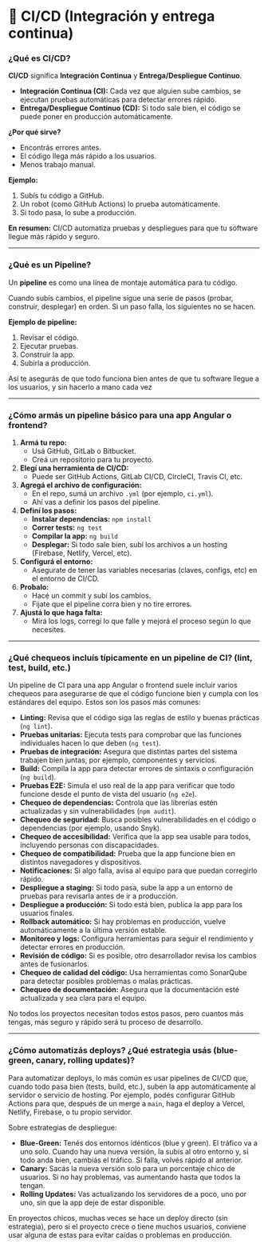 # 🚀 CI/CD (Integración y entrega continua)

### **¿Qué es CI/CD?**

**CI/CD** significa **Integración Continua** y **Entrega/Despliegue Continuo**.

- **Integración Continua (CI):** Cada vez que alguien sube cambios, se ejecutan pruebas automáticas para detectar errores rápido.
- **Entrega/Despliegue Continuo (CD):** Si todo sale bien, el código se puede poner en producción automáticamente.

**¿Por qué sirve?**
- Encontrás errores antes.
- El código llega más rápido a los usuarios.
- Menos trabajo manual.

**Ejemplo:**
1. Subís tu código a GitHub.
2. Un robot (como GitHub Actions) lo prueba automáticamente.
3. Si todo pasa, lo sube a producción.

**En resumen:** CI/CD automatiza pruebas y despliegues para que tu software llegue más rápido y seguro.

---

### **¿Qué es un Pipeline?**

Un **pipeline** es como una línea de montaje automática para tu código.

Cuando subís cambios, el pipeline sigue una serie de pasos (probar, construir, desplegar) en orden. Si un paso falla, los siguientes no se hacen.

**Ejemplo de pipeline:**
1. Revisar el código.
2. Ejecutar pruebas.
3. Construir la app.
4. Subirla a producción.

Así te asegurás de que todo funciona bien antes de que tu software llegue a los usuarios, y sin hacerlo a mano cada vez

---

### **¿Cómo armás un pipeline básico para una app Angular o frontend?**

1. **Armá tu repo:**
    - Usá GitHub, GitLab o Bitbucket.
    - Creá un repositorio para tu proyecto.
2. **Elegí una herramienta de CI/CD:**
    - Puede ser GitHub Actions, GitLab CI/CD, CircleCI, Travis CI, etc.
3. **Agregá el archivo de configuración:**
    - En el repo, sumá un archivo `.yml` (por ejemplo, `ci.yml`).
    - Ahí vas a definir los pasos del pipeline.
4. **Definí los pasos:**
    - **Instalar dependencias:** `npm install`
    - **Correr tests:** `ng test`
    - **Compilar la app:** `ng build`
    - **Desplegar:** Si todo sale bien, subí los archivos a un hosting (Firebase, Netlify, Vercel, etc).
5. **Configurá el entorno:**
    - Asegurate de tener las variables necesarias (claves, configs, etc) en el entorno de CI/CD.
6. **Probalo:**
    - Hacé un commit y subí los cambios.
    - Fijate que el pipeline corra bien y no tire errores.
7. **Ajustá lo que haga falta:**
    - Mirá los logs, corregí lo que falle y mejorá el proceso según lo que necesites.

---

### **¿Qué chequeos incluís típicamente en un pipeline de CI? (lint, test, build, etc.)**

Un pipeline de CI para una app Angular o frontend suele incluir varios chequeos para asegurarse de que el código funcione bien y cumpla con los estándares del equipo. Estos son los pasos más comunes:

- **Linting:** Revisa que el código siga las reglas de estilo y buenas prácticas (`ng lint`).
- **Pruebas unitarias:** Ejecuta tests para comprobar que las funciones individuales hacen lo que deben (`ng test`).
- **Pruebas de integración:** Asegura que distintas partes del sistema trabajen bien juntas, por ejemplo, componentes y servicios.
- **Build:** Compila la app para detectar errores de sintaxis o configuración (`ng build`).
- **Pruebas E2E:** Simula el uso real de la app para verificar que todo funcione desde el punto de vista del usuario (`ng e2e`).
- **Chequeo de dependencias:** Controla que las librerías estén actualizadas y sin vulnerabilidades (`npm audit`).
- **Chequeo de seguridad:** Busca posibles vulnerabilidades en el código o dependencias (por ejemplo, usando Snyk).
- **Chequeo de accesibilidad:** Verifica que la app sea usable para todos, incluyendo personas con discapacidades.
- **Chequeo de compatibilidad:** Prueba que la app funcione bien en distintos navegadores y dispositivos.
- **Notificaciones:** Si algo falla, avisa al equipo para que puedan corregirlo rápido.
- **Despliegue a staging:** Si todo pasa, sube la app a un entorno de pruebas para revisarla antes de ir a producción.
- **Despliegue a producción:** Si todo está bien, publica la app para los usuarios finales.
- **Rollback automático:** Si hay problemas en producción, vuelve automáticamente a la última versión estable.
- **Monitoreo y logs:** Configura herramientas para seguir el rendimiento y detectar errores en producción.
- **Revisión de código:** Si es posible, otro desarrollador revisa los cambios antes de fusionarlos.
- **Chequeo de calidad del código:** Usa herramientas como SonarQube para detectar posibles problemas o malas prácticas.
- **Chequeo de documentación:** Asegura que la documentación esté actualizada y sea clara para el equipo.

No todos los proyectos necesitan todos estos pasos, pero cuantos más tengas, más seguro y rápido será tu proceso de desarrollo.

---

### **¿Cómo automatizás deploys? ¿Qué estrategia usás (blue-green, canary, rolling updates)?**

Para automatizar deploys, lo más común es usar pipelines de CI/CD que, cuando todo pasa bien (tests, build, etc.), suben la app automáticamente al servidor o servicio de hosting. Por ejemplo, podés configurar GitHub Actions para que, después de un merge a `main`, haga el deploy a Vercel, Netlify, Firebase, o tu propio servidor.

Sobre estrategias de despliegue:

- **Blue-Green:** Tenés dos entornos idénticos (blue y green). El tráfico va a uno solo. Cuando hay una nueva versión, la subís al otro entorno y, si todo anda bien, cambiás el tráfico. Si falla, volvés rápido al anterior.
- **Canary:** Sacás la nueva versión solo para un porcentaje chico de usuarios. Si no hay problemas, vas aumentando hasta que todos la tengan.
- **Rolling Updates:** Vas actualizando los servidores de a poco, uno por uno, sin que la app deje de estar disponible.

En proyectos chicos, muchas veces se hace un deploy directo (sin estrategia), pero si el proyecto crece o tiene muchos usuarios, conviene usar alguna de estas para evitar caídas o problemas en producción.